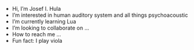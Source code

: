 - Hi, I’m Josef I. Hula
- I’m interested in human auditory system and all things psychoacoustic
- I’m currently learning Lua
- I’m looking to collaborate on ...
- How to reach me ...
- Fun fact: I play viola 

<!---
JosefHula/JosefHula is a ✨ special ✨ repository because its `README.md` (this file) appears on your GitHub profile.
You can click the Preview link to take a look at your changes.
--->
